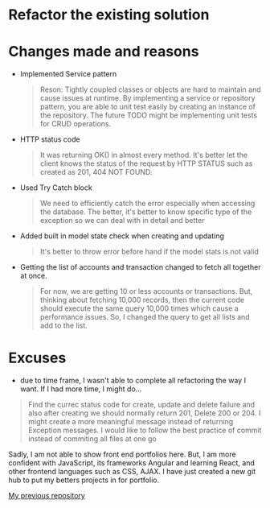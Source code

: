 # Refactor the existing solution

# Changes made and reasons

- Implemented Service pattern 
  > Reson: Tightly coupled classes or objects are hard to maintain and cause issues at runtime. By implementing a service or repository pattern, you are able to unit test easily
  by creating an instance of the repository. The future TODO might be implementing unit tests for CRUD operations.
  
- HTTP status code
  > It was returning OK() in almost every method. It's better let the client knows the status of the request by HTTP STATUS such as created as 201, 404 NOT FOUND.

- Used Try Catch block
  > We need to efficiently catch the error especially when accessing the database. The better, it's better to know specific type of the exception so we can deal with in detail and better
  
- Added built in model state check when creating and updating
  > It's better to throw error before hand if the model stats is not valid
  
- Getting the list of accounts and transaction changed to fetch all together at once. 
  > For now, we are getting 10 or less accounts or transactions. But, thinking about fetching 10,000 records, then the current code should execute the same query 10,000 times which 
  cause a performance issues. So, I changed the query to get all lists and add to the list.
  

# Excuses

 -  due to time frame, I wasn't able to complete all refactoring the way I want. If I had more time, I might do...
   > Find the currec status code for create, update and delete failure and also after creating we should normally return 201, Delete 200 or 204.
   > I might create a more meaningful message instead of returning Exception messages.
   > I would like to follow the best practice of commit instead of commiting all files at one go
   

Sadly, I am not able to show front end portfolios here. But, I am more confident with JavaScript, its frameworks Angular and learning React, and other frontend languages such as CSS, AJAX. I have just created a new git hub to put my betters projects in for portfolio. 
   



[My previous repository ](https://github.com/jay11234?tab=repositories)
